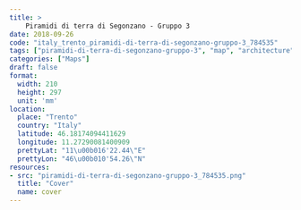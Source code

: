 ```yaml
---
title: > 
    Piramidi di terra di Segonzano - Gruppo 3
date: 2018-09-26
code: "italy_trento_piramidi-di-terra-di-segonzano-gruppo-3_784535"
tags: ["piramidi-di-terra-di-segonzano-gruppo-3", "map", "architecture", "buildings", "Trento", "Italy"]
categories: ["Maps"]
draft: false
format:
  width: 210
  height: 297
  unit: 'mm'
location:
  place: "Trento"
  country: "Italy"
  latitude: 46.18174094411629
  longitude: 11.27290081400909
  prettyLat: "11\u00b016'22.44\"E"
  prettyLon: "46\u00b010'54.26\"N"
resources:
- src: "piramidi-di-terra-di-segonzano-gruppo-3_784535.png"
  title: "Cover"
  name: cover
---
```

